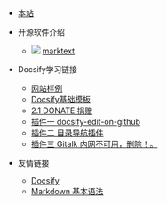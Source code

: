 <!-- _navbar.md -->
* [本站](https://boxtrade.github.io/docsify_sample/#/)

* 开源软件介绍
  * ![](https://avatars.githubusercontent.com/u/36623013?s=60&v=4) [marktext](/marktext/)
* Docsify学习链接
  * [网站样例](https://github.com/docsifyjs/awesome-docsify#showcase)
  * [Docsify基础模板](https://github.com/boxtrade/docsify_sample)
  * [2.1 DONATE 捐赠](donate/README.md)
  * [插件一  docsify-edit-on-github ](https://chengit1763113879qq.github.io/docsify-edit-on-github/#/?id=docsify-edit-on-github)
  * [插件二  目录导航插件 ](https://github.com/imyelo/docsify-pagination/blob/master/readme.md)
  * [插件三  Gitalk 内网不可用，删除！。 ](https://docsify.js.org/#/zh-cn/plugins?id=gitalk)

* 友情链接
  * [Docsify](https://docsify.js.org/#/zh-cn/)
  * [Markdown 基本语法](https://markdown.com.cn/basic-syntax/)

